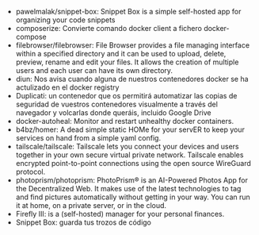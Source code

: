 * pawelmalak/snippet-box: Snippet Box is a simple self-hosted app for organizing your code snippets
* composerize: Convierte comando docker client a fichero docker-compose
* filebrowser/filebrowser: File Browser provides a file managing interface within a specified directory and it can be used to upload, delete, preview, rename and edit your files. It allows the creation of multiple users and each user can have its own directory.
* diun: Nos avisa cuando alguna de nuestros contenedores docker se ha actulizado en el docker registry
* Duplicati: un contenedor que os permitirá automatizar las copias de seguridad de vuestros contenedores visualmente a través del navegador y volcarlas donde queráis, incluido Google Drive
* docker-autoheal: Monitor and restart unhealthy docker containers.
* b4bz/homer: A dead simple static HOMe for your servER to keep your services on hand from a simple yaml config. 
* tailscale/tailscale: Tailscale lets you connect your devices and users together in your own secure virtual private network. Tailscale enables encrypted point-to-point connections using the open source WireGuard protocol.
* photoprism/photoprism: PhotoPrism® is an AI-Powered Photos App for the Decentralized Web. It makes use of the latest technologies to tag and find pictures automatically without getting in your way. You can run it at home, on a private server, or in the cloud.
* Firefly III: is a (self-hosted) manager for your personal finances. 
* Snippet Box: guarda tus trozos de código